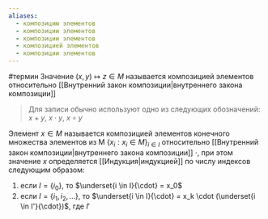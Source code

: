 ```yaml
---
aliases:
  - композицию элементов
  - композиции элементов
  - композиции элементов
  - композицией элементов
  - композиции элементов
---
```

#термин
Значение $(x, y) \longmapsto z \in M$ называется композицией элементов относительно [[Внутренний закон композиции|внутреннего закона композиции]]
> Для записи обычно используют одно из следующих обозначений: $x + y$, $x \cdot y$, $x\circ y$


Элемент $x \in M$ называется композицией элементов конечного множества элементов из M $\{x_i: x_i \in M\}_{i\in I}$ относительно [[Внутренний закон композиции|внутреннего закона композиции]] $\cdot$, при этом значение $x$ определяется [[Индукция|индукцией]] по числу индексов следующим образом:
1. если $I = \{i_0\}$, то $\underset{i \in I}{\cdot} = x_0$
2. если $I = \{i_1, i_2, \dots\}$, то $\underset{i \in I}{\cdot} = x_k \cdot (\underset{i \in I'}{\cdot})$, где $I'$
